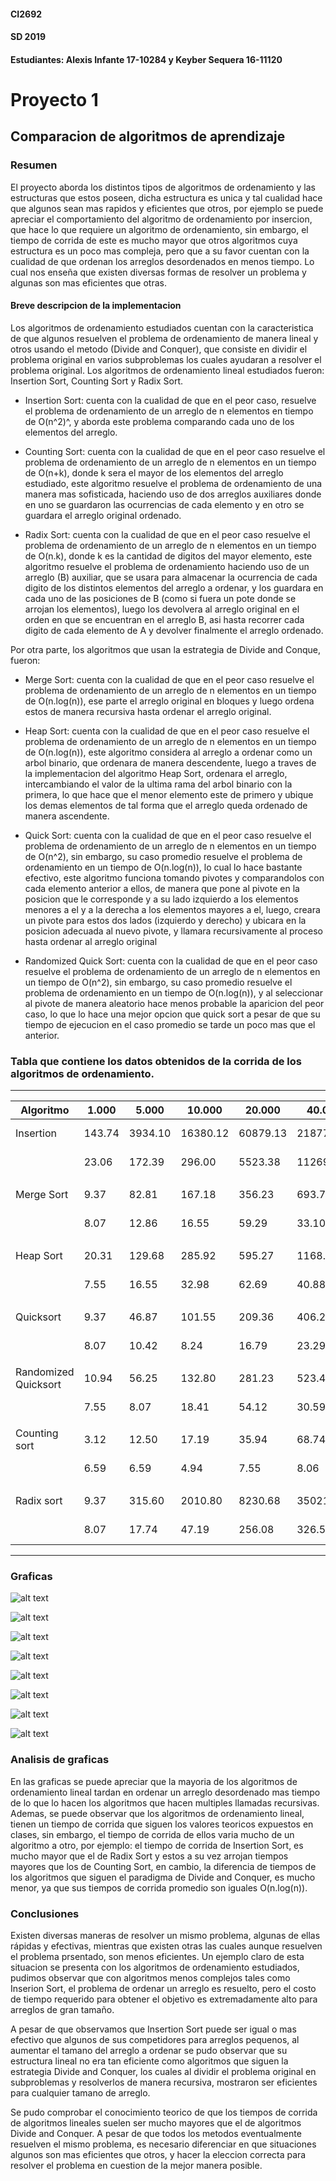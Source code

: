 #### CI2692
#### SD 2019
#### Estudiantes: Alexis Infante 17-10284 y Keyber Sequera 16-11120

# Proyecto 1
## Comparacion de algoritmos de aprendizaje

### Resumen

El proyecto aborda los distintos tipos de algoritmos de ordenamiento y las estructuras que estos poseen, dicha estructura es unica y tal cualidad hace que algunos sean mas rapidos y eficientes que otros, por ejemplo se puede apreciar el comportamiento del algoritmo de ordenamiento por insercion, que hace lo que requiere un algoritmo de ordenamiento, sin embargo, el tiempo de corrida de este es mucho mayor que otros algoritmos cuya estructura es un poco mas compleja, pero que a su favor cuentan con la cualidad de que ordenan los arreglos desordenados en menos tiempo. Lo cual nos enseña que existen diversas formas de resolver un problema y algunas son mas eficientes que otras.

#### Breve descripcion de la implementacion

Los algoritmos de ordenamiento estudiados cuentan con la caracteristica de que algunos resuelven el problema de ordenamiento de manera lineal y otros usando el metodo (Divide and Conquer), que consiste en dividir el problema original en varios subproblemas los cuales ayudaran a resolver el problema original. Los algoritmos de ordenamiento lineal estudiados fueron: Insertion Sort, Counting Sort y Radix Sort.

- Insertion Sort: cuenta con la cualidad de que en el peor caso, resuelve el problema de ordenamiento de un arreglo de n elementos en tiempo de O(n^2)^, y aborda este problema comparando cada uno de los elementos del arreglo.

- Counting Sort: cuenta con la cualidad de que en el peor caso resuelve el problema de ordenamiento de un arreglo de n elementos en un tiempo de O(n+k), donde k sera el mayor de los elementos del arreglo estudiado, este algoritmo resuelve el problema de ordenamiento de una manera mas sofisticada, haciendo uso de dos arreglos auxiliares donde en uno se guardaron las ocurrencias de cada elemento y en otro se guardara el arreglo original ordenado.

- Radix Sort: cuenta con la cualidad de que en el peor caso resuelve el problema de ordenamiento de un arreglo de n elementos en un tiempo de O(n.k), donde k es la cantidad de digitos del mayor elemento, este algoritmo resuelve el problema de ordenamiento haciendo uso de un arreglo (B) auxiliar, que se usara para almacenar la ocurrencia de cada digito de los distintos elementos del arreglo a ordenar, y los guardara en cada uno de las posiciones de B (como si fuera un pote donde se arrojan los elementos), luego los devolvera al arreglo original en el orden en que se encuentran en el arreglo B, asi hasta recorrer cada digito de cada elemento de A y devolver finalmente el arreglo ordenado.

Por otra parte, los algoritmos que usan la estrategia de Divide and Conque, fueron:

- Merge Sort: cuenta con la cualidad de que en el peor caso resuelve el problema de ordenamiento de un arreglo de n elementos en un tiempo de O(n.log(n)), ese parte el arreglo original en bloques y luego ordena estos de manera recursiva hasta ordenar el arreglo original.

- Heap Sort: cuenta con la cualidad de que en el peor caso resuelve el problema de ordenamiento de un arreglo de n elementos en un tiempo de O(n.log(n)), este algoritmo considera al arreglo a ordenar como un arbol binario, que ordenara de manera descendente, luego a traves de la implementacion del algoritmo Heap Sort, ordenara el arreglo, intercambiando el valor de la ultima rama del arbol binario con la primera, lo que hace que el menor elemento este de primero y ubique los demas elementos de tal forma que el arreglo queda ordenado de manera ascendente.

- Quick Sort: cuenta con la cualidad de que en el peor caso resuelve el problema de ordenamiento de un arreglo de n elementos en un tiempo de O(n^2), sin embargo, su caso promedio resuelve el problema de ordenamiento en un tiempo de O(n.log(n)), lo cual lo hace bastante efectivo, este algoritmo funciona tomando pivotes y comparandolos con cada elemento anterior a ellos, de manera que pone al pivote en la posicion que le corresponde y a su lado izquierdo a los elementos menores a el y a la derecha a los elementos mayores a el, luego, creara un pivote para estos dos lados (izquierdo y derecho) y ubicara en la posicion adecuada al nuevo pivote, y llamara recursivamente al proceso hasta ordenar al arreglo original

- Randomized Quick Sort: cuenta con la cualidad de que en el peor caso resuelve el problema de ordenamiento de un arreglo de n elementos en un tiempo de O(n^2), sin embargo, su caso promedio resuelve el problema de ordenamiento en un tiempo de O(n.log(n)), y al seleccionar al pivote de manera aleatorio hace menos probable la aparicion del peor caso, lo que lo hace una mejor opcion que quick sort a pesar de que su tiempo de ejecucion en el caso promedio se tarde un poco mas que el anterior.

### Tabla que contiene los datos obtenidos de la corrida de los algoritmos de ordenamiento.

--------------------------------------------------------------------------------------------------------------------
| Algoritmo             |  1.000  |  5.000 | 10.000 | 20.000 | 40.000  | 80.000   | 160.000  |                      |
|----------------------	|-------  |--------|--------|--------|-------- |----------|----------|----------------------|
| Insertion            	|143.74   |3934.10 |16380.12|60879.13|218773.51|1080815.38|4234563.75| Tiempo Promedio      |
|						|23.06    |172.39  |296.00	|5523.38 |11269.06 |112080.59 |320653.35 | Desviacion estandar  |
|                       |         |        |        |        |         |          |          |                      |
| Merge Sort           	|9.37     |82.81   |167.18  |356.23  |693.70   |1701.44   |4073.19   | Tiempo Promedio      |
|						|8.07	  |12.86   |16.55   |59.29   |33.10    |124.89    |398.53    | Desviacion estandar  | 
|                       |         |        |        |        |         |          |          |                      |
| Heap Sort            	|20.31    |129.68  |285.92  |595.27  |1168.67  |2900.56   |4681.58   | Tiempo Promedio      |
|						|7.55     |16.55   |32.98   |62.69   |40.88    |408.83    |390.86    | Desviacion estandar  |
|                       |         |        |        |        |         |          |          |                      |
| Quicksort            	|9.37     |46.87   |101.55  |209.36  |406.23   |1007.07   |2183.98   | Tiempo Promedio      |
|						|8.07     |10.42   |8.24    |16.79   |23.29    |134.86    |206.53    | Desviacion estandar  |
|                       |         |        |        |        |         |          |          |                      |
| Randomized Quicksort 	|10.94    |56.25   |132.80  |281.23  |523.40   |1297.81   |2438.78   | Tiempo Promedio      |
|						|7.55     |8.07    |18.41   |54.12   |30.59    |202.95    |385.97    | Desviacion estandar  |
|                       |         |        |        |        |         |          |          |                      |
| Counting sort        	|3.12     |12.50   |17.19   |35.94   |68.74    |171.73    |436.25    | Tiempo Promedio      |
|						|6.59     |6.59    |4.94    |7.55    |8.06     |28.37     |56.37	 | Desviacion estandar  |
|                       |         |        |        |        |         |          |          |                      |
| Radix sort           	|9.37     |315.60  |2010.80 |8230.68 |35021.03 |191334.98 |546737.64 | Tiempo Promedio      |
|						|8.07     |17.74   |47.19   |256.08  |326.58   |61733.62  |127839.83 | Desviacion estandar  |
---------------------------------------------------------------------------------------------------------------------

### Graficas


![alt text](https://github.com/keybersequera8/hello-world/blob/master/Graficas/Insertion%20Sort.png)

![alt text](https://github.com/keybersequera8/hello-world/blob/master/Graficas/Merge%20Sort.png)

![alt text](https://github.com/keybersequera8/hello-world/blob/master/Graficas/Heap%20Sort.png)

![alt text](https://github.com/keybersequera8/hello-world/blob/master/Graficas/Quicksort.png)

![alt text](https://github.com/keybersequera8/hello-world/blob/master/Graficas/Randomized%20Quicksort.png)

![alt text](https://github.com/keybersequera8/hello-world/blob/master/Graficas/Counting%20Sort.png)

![alt text](https://github.com/keybersequera8/hello-world/blob/master/Graficas/Radix%20Sort.png)

![alt text](https://github.com/keybersequera8/hello-world/blob/master/Graficas/Average%20Running%20Times.png)


### Analisis de graficas

En las graficas se puede apreciar que la mayoria de los algoritmos de ordenamiento lineal tardan en ordenar un arreglo desordenado mas tiempo de lo que lo hacen los algoritmos que hacen multiples llamadas recursivas. Ademas, se puede observar que los algoritmos de
ordenamiento lineal, tienen un tiempo de corrida que siguen los valores teoricos expuestos en clases, sin embargo, el tiempo de corrida de ellos varia mucho de un algoritmo a otro, por ejemplo: el tiempo de corrida de Insertion Sort, es mucho mayor que el de Radix Sort y estos a su vez arrojan tiempos mayores que los de Counting Sort, en cambio, la diferencia de tiempos de los algoritmos que siguen el paradigma de Divide and Conquer, es mucho menor, ya que sus tiempos de corrida promedio son iguales O(n.log(n)).

### Conclusiones

Existen diversas maneras de resolver un mismo problema, algunas de ellas rápidas y efectivas, mientras que existen otras las cuales aunque resuelven el problema prsentado, son menos eficientes. Un ejemplo claro de esta situacion se presenta con los algoritmos de ordenamiento estudiados, pudimos observar que con algoritmos menos complejos tales como Inserion Sort, el problema de ordenar un arreglo es resuelto, pero el costo de tiempo requerido para obtener el objetivo es extremadamente alto para arreglos de gran tamaño.

A pesar de que observamos que Insertion Sort puede ser igual o mas efectivo que algunos de sus competidores para arreglos pequenos, al aumentar el tamano del arreglo a ordenar se pudo observar que su estructura lineal no era tan eficiente como algoritmos que siguen la estrategia Divide and Conquer, los cuales al dividir el problema original en subproblemas y resolverlos de manera recursiva, mostraron ser eficientes para cualquier tamano de arreglo. 

Se pudo comprobar el conocimiento teorico de que los tiempos de corrida de algoritmos lineales suelen ser mucho mayores que el de algoritmos Divide and Conquer. A pesar de que todos los metodos eventualmente resuelven el mismo problema, es necesario diferenciar en que situaciones algunos son mas eficientes que otros, y hacer la eleccion correcta para resolver el problema en cuestion de la mejor manera posible.